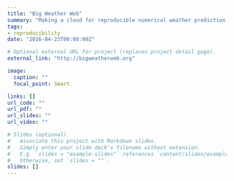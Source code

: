 ```yaml
---
title: "Big Weather Web"
summary: "Making a cloud for reproducible numerical weather prediction."
tags:
- reproducibility
date: "2016-04-23T00:00:00Z"

# Optional external URL for project (replaces project detail page).
external_link: "http://bigweatherweb.org"

image:
  caption: ""
  focal_point: Smart

links: []
url_code: ""
url_pdf: ""
url_slides: ""
url_video: ""

# Slides (optional).
#   Associate this project with Markdown slides.
#   Simply enter your slide deck's filename without extension.
#   E.g. `slides = "example-slides"` references `content/slides/example-slides.md`.
#   Otherwise, set `slides = ""`.
slides: []
---
```

